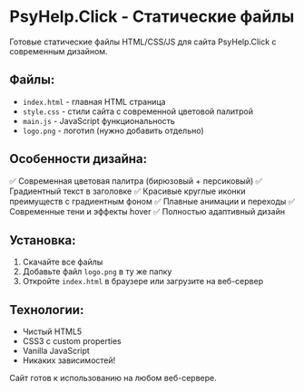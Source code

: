 # PsyHelp.Click - Статические файлы

Готовые статические файлы HTML/CSS/JS для сайта PsyHelp.Click с современным дизайном.

## Файлы:

- `index.html` - главная HTML страница
- `style.css` - стили сайта с современной цветовой палитрой
- `main.js` - JavaScript функциональность
- `logo.png` - логотип (нужно добавить отдельно)

## Особенности дизайна:

✅ Современная цветовая палитра (бирюзовый + персиковый)
✅ Градиентный текст в заголовке 
✅ Красивые круглые иконки преимуществ с градиентным фоном
✅ Плавные анимации и переходы
✅ Современные тени и эффекты hover
✅ Полностью адаптивный дизайн

## Установка:

1. Скачайте все файлы
2. Добавьте файл `logo.png` в ту же папку
3. Откройте `index.html` в браузере или загрузите на веб-сервер

## Технологии:

- Чистый HTML5
- CSS3 с custom properties
- Vanilla JavaScript
- Никаких зависимостей!

Сайт готов к использованию на любом веб-сервере.